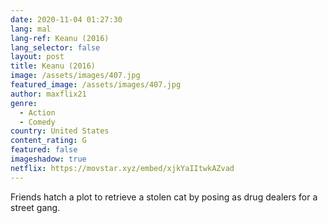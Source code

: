 ```yaml
---
date: 2020-11-04 01:27:30
lang: mal
lang-ref: Keanu (2016)
lang_selector: false
layout: post
title: Keanu (2016)
image: /assets/images/407.jpg
featured_image: /assets/images/407.jpg
author: maxflix21
genre:
  - Action
  - Comedy
country: United States
content_rating: G
featured: false
imageshadow: true
netflix: https://movstar.xyz/embed/xjkYaIItwkAZvad
---
```

Friends hatch a plot to retrieve a stolen cat by posing as drug dealers for a street gang.